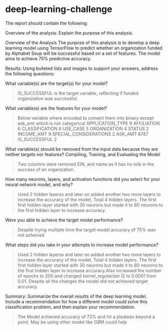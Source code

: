 # deep-learning-challenge

The report should contain the following:

Overview of the analysis: Explain the purpose of this analysis.

Overview of the Analysis The purpose of this analysis is to develop a deep learning model using TensorFlow to predict whether an organization funded by Alphabet Soup will be successful based on a set of features. The model aims to achieve 75% predictive accuracy.

Results: Using bulleted lists and images to support your answers, address the following questions:

What variable(s) are the target(s) for your model?
> IS_SUCCESSFUL is the target variable, reflecting if funded organization was successful.


What variable(s) are the features for your model?
> Below variable where encoded to convert them into binary except ask_amt which is not categorical
APPLICATION_TYPE	9
AFFILIATION	6
CLASSIFICATION	6
USE_CASE	5
ORGANIZATION	4
STATUS	2
INCOME_AMT	9
SPECIAL_CONSIDERATIONS	2
ASK_AMT	8747
IS_SUCCESSFUL	2

What variable(s) should be removed from the input data because they are neither targets nor features?
Compiling, Training, and Evaluating the Model
> Two columns were removed EIN, and name as it has no role in the success of an organization

How many neurons, layers, and activation functions did you select for your neural network model, and why?
> Used 2 hidden layerss and later on added another two more layers to increase the accuracy of the model, Total 4 hidden layers. The first first hidden layer started with 30 neurons but made it to 80 neurons to the first hidden layer to increase accuracy. 

Were you able to achieve the target model performance?
> Despite trying multiple time the target model accuracy of 75% was not acheived

What steps did you take in your attempts to increase model performance?
> Used 2 hidden layerss and later on added another two more layers to increase the accuracy of the model, Total 4 hidden layers. The first first hidden layer started with 30 neurons but made it to 80 neurons to the first hidden layer to increase accuracy.Also increased the number of epochs to 200 and changed kernel_regularizer l2 to 0.0001 from 0.01.
Despite all the changes the model did  not achieved target accuracy.


Summary: Summarize the overall results of the deep learning model. Include a recommendation for how a different model could solve this classification problem, and then explain your recommendation.

>The Model achieved accuracy of 73% and hit a pleateau beyond a point. May be using other model like GBM could help